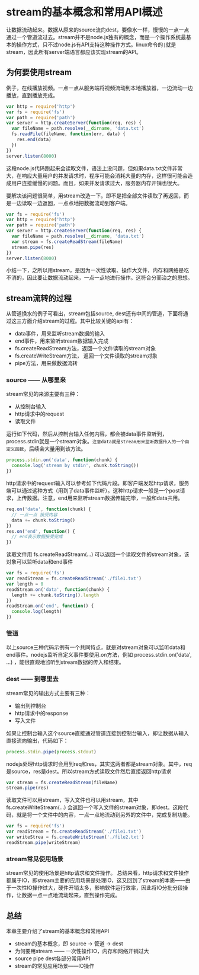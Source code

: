 # stream的基本概念和常用API概述

让数据流动起来。数据从原来的source流向dest，要像水一样，慢慢的一点一点通过一个管道流过去。stream并不是node.js独有的概念，而是一个操作系统最基本的操作方式，只不过node.js有API支持这种操作方式。linux命令的`|`就是stream，因此所有server端语言都应该实现stream的API。

## 为何要使用stream

例子，在线播放视频。一点一点从服务端将视频流动到本地播放器，一边流动一边播放，直到播放完成。

```js
var http = require('http')
var fs = require('fs')
var path = require('path')
var server = http.createServer(function(req, res) {
  var fileName = path.resolve(__dirname, 'data.txt')
  fs.readFile(fileName, function(err, data) {
    res.end(data)
  })
})
server.listen(8000)
```

这段node.js代码跑起来会读取文件，语法上没问题，但如果data.txt文件非常大，在响应大量用户的并发请求时，程序可能会消耗大量的内存，这样很可能会造成用户连接缓慢的问题。而且，如果并发请求过大，服务器内存开销也很大。

要解决该问题很简单，用stream改造一下。即不是把全部文件读取了再返回，而是一边读取一边返回，一点点地把数据流动到客户端。

```js
var fs = require('fs')
var http = require('http')
var path = require('path')
var server = http.createServer(function(req, res) {
  var fileName = path.resolve(__dirname, 'data.txt')
  var stream = fs.createReadStream(fileName)
  stream.pipe(res)
})
server.listen(8000)
```

小结一下，之所以用stream，是因为一次性读取、操作大文件，内存和网络是吃不消的，因此要让数据流动起来，一点一点地进行操作。这符合分而治之的思想。

## stream流转的过程

从管道换水的例子可看出，stream包括source, dest还有中间的管道，下面将通过这三方面介绍stream的过程。其中比较关键的api有：

* data事件，用来监听stream数据的输入
* end事件，用来监听stream数据输入完成
* fs.createReadStream方法，返回一个文件读取的stream对象
* fs.createWriteStream方法， 返回一个文件读取的stream对象
* pipe方法，用来做数据流转

### source —— 从哪里来

stream常见的来源主要有三种：

* 从控制台输入
* http请求中的request
* 读取文件

运行如下代码，然后从控制台输入任何内容，都会被data事件监听到，process.stdin就是一个stream对象。`注意data就是stream用来监听数据传入的一个自定义函数`，后续会大量用到该方法。

```js
process.stdin.on('data', function(chunk) {
  console.log('stream by stdin', chunk.toString())
})
```

http请求中的request输入可以参考如下代码片段。即客户端发起http请求，服务端可以通过这种方式（用到了data事件监听）。这种http请求一般是一个post请求，上传数据。注意，end用来监听stream数据传输完毕，一般和data共用。

```js
req.on('data', function(chunk) {
  // 一点一点 接受内容
  data += chunk.toString()
})
res.on('end', function() {
  // end表示数据接受完成
})
```

读取文件用 fs.createReadStream(...) 可以返回一个读取文件的stream对象，该对象可以监听data和end事件

```js
var fs = require('fs')
var readStream = fs.createReadStream('./file1.txt')
var length = 0
readStream.on('data', function(chunk) {
  length += chunk.toString().length
})
readStream.on('end', function() {
  console.log(length)
})
```

### 管道

以上source三种代码示例有一个共同特点，就是对stream对象可以监听data和end事件。nodejs监听自定义事件要使用.on方法，例如 process.stdin.on('data', ...) ，能很直观地监听到stream数据的传入和结束。

### dest —— 到哪里去

stream常见的输出方式主要有三种：

* 输出到控制台
* http请求中的response
* 写入文件

如果让控制台输入这个source直接通过管道连接到控制台输入，即让数据从输入直接流向输出，代码如下：

```js
process.stdin.pipe(process.stdout)
```

nodejs处理http请求时会用到req和res，其实这两者都是stream对象。其中，req是source，res是dest。所以stream方式读取文件然后直接返回http请求

```js
var stream = fs.createReadStream(fileName)
stream.pipe(res)
```

读取文件可以用stream，写入文件也可以用stream，其中 fs.createWriteStream(...) 会返回一个写入文件的stream对象，即dest。这段代码，就是将一个文件中的内容，一点一点地流动到另外的文件中，完成复制功能。

```js
var fs = require('fs')
var readStream = fs.createReadStream('./file1.txt')
var writeStrea = fs.createWriteStream('./file2.txt')
readStream.pipe(writeStream)
```

### stream常见使用场景

stream常见的使用场景是http请求和文件操作。 总结来看，http请求和文件操作都属于IO，即stream主要的应用场景是处理IO，这又回到了stream的本质——由于一次性IO操作过大，硬件开销太多，影响软件运行效率，因此将IO分批分段操作，让数据一点一点地流动起来，直到操作完成。

## 总结

本章主要介绍了stream的基本概念和常用API

* stream的基本概念，即 source -> 管道 -> dest
* 为何要用stream —— 一次性操作IO，内存和网络开销过大
* source pipe dest各部分常用API
* stream的常见应用场景——IO操作

